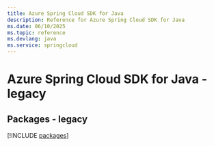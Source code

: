 ```yaml
---
title: Azure Spring Cloud SDK for Java
description: Reference for Azure Spring Cloud SDK for Java
ms.date: 06/10/2025
ms.topic: reference
ms.devlang: java
ms.service: springcloud
---
```

# Azure Spring Cloud SDK for Java - legacy
## Packages - legacy
[!INCLUDE [packages](spring-cloud-index.md)]